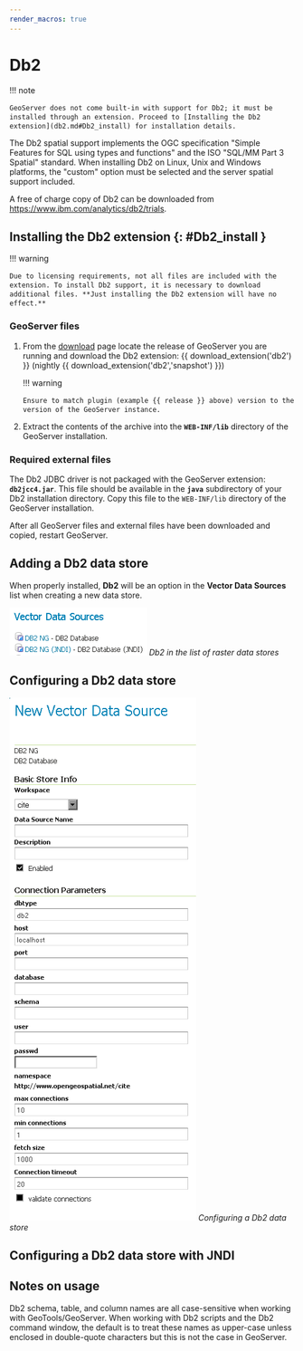 ```yaml
---
render_macros: true
---
```


# Db2

!!! note

    GeoServer does not come built-in with support for Db2; it must be installed through an extension. Proceed to [Installing the Db2 extension](db2.md#Db2_install) for installation details.

The Db2 spatial support implements the OGC specification "Simple Features for SQL using types and functions" and the ISO "SQL/MM Part 3 Spatial" standard. When installing Db2 on Linux, Unix and Windows platforms, the "custom" option must be selected and the server spatial support included.

A free of charge copy of Db2 can be downloaded from <https://www.ibm.com/analytics/db2/trials>.

## Installing the Db2 extension {: #Db2_install }

!!! warning

    Due to licensing requirements, not all files are included with the extension. To install Db2 support, it is necessary to download additional files. **Just installing the Db2 extension will have no effect.**

### GeoServer files

1.  From the [download](https://geoserver.org/download) page locate the release of GeoServer you are running and download the Db2 extension: {{ download_extension('db2') }} (nightly {{ download_extension('db2','snapshot') }})

    !!! warning

        Ensure to match plugin (example {{ release }} above) version to the version of the GeoServer instance.

2.  Extract the contents of the archive into the **`WEB-INF/lib`** directory of the GeoServer installation.

### Required external files

The Db2 JDBC driver is not packaged with the GeoServer extension: **`db2jcc4.jar`**. This file should be available in the **`java`** subdirectory of your Db2 installation directory. Copy this file to the `WEB-INF/lib` directory of the GeoServer installation.

After all GeoServer files and external files have been downloaded and copied, restart GeoServer.

## Adding a Db2 data store

When properly installed, **Db2** will be an option in the **Vector Data Sources** list when creating a new data store.

![](images/db2create.png)
*Db2 in the list of raster data stores*

## Configuring a Db2 data store

![](images/db2configure.png)
*Configuring a Db2 data store*

## Configuring a Db2 data store with JNDI

## Notes on usage

Db2 schema, table, and column names are all case-sensitive when working with GeoTools/GeoServer. When working with Db2 scripts and the Db2 command window, the default is to treat these names as upper-case unless enclosed in double-quote characters but this is not the case in GeoServer.
